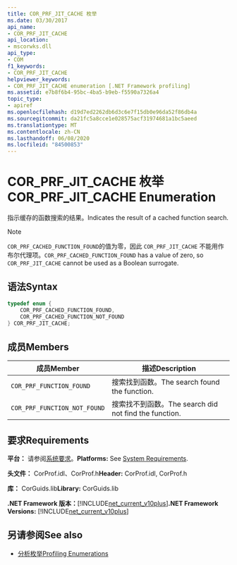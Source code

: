 ```yaml
---
title: COR_PRF_JIT_CACHE 枚举
ms.date: 03/30/2017
api_name:
- COR_PRF_JIT_CACHE
api_location:
- mscorwks.dll
api_type:
- COM
f1_keywords:
- COR_PRF_JIT_CACHE
helpviewer_keywords:
- COR_PRF_JIT_CACHE enumeration [.NET Framework profiling]
ms.assetid: e7b8f6b4-95bc-4ba5-b9eb-f5590a7326a4
topic_type:
- apiref
ms.openlocfilehash: d19d7ed2262db6d3c6e7f15db0e96da52f86db4a
ms.sourcegitcommit: da21fc5a8cce1e028575acf31974681a1bc5aeed
ms.translationtype: MT
ms.contentlocale: zh-CN
ms.lasthandoff: 06/08/2020
ms.locfileid: "84500853"
---
```

# <a name="cor_prf_jit_cache-enumeration"></a><span data-ttu-id="0cec1-102">COR_PRF_JIT_CACHE 枚举</span><span class="sxs-lookup"><span data-stu-id="0cec1-102">COR_PRF_JIT_CACHE Enumeration</span></span>
<span data-ttu-id="0cec1-103">指示缓存的函数搜索的结果。</span><span class="sxs-lookup"><span data-stu-id="0cec1-103">Indicates the result of a cached function search.</span></span>  
  
> [!NOTE]
> <span data-ttu-id="0cec1-104">`COR_PRF_CACHED_FUNCTION_FOUND`的值为零，因此 `COR_PRF_JIT_CACHE` 不能用作布尔代理项。</span><span class="sxs-lookup"><span data-stu-id="0cec1-104">`COR_PRF_CACHED_FUNCTION_FOUND` has a value of zero, so `COR_PRF_JIT_CACHE` cannot be used as a Boolean surrogate.</span></span>  
  
## <a name="syntax"></a><span data-ttu-id="0cec1-105">语法</span><span class="sxs-lookup"><span data-stu-id="0cec1-105">Syntax</span></span>  
  
```cpp  
typedef enum {  
    COR_PRF_CACHED_FUNCTION_FOUND,  
    COR_PRF_CACHED_FUNCTION_NOT_FOUND  
} COR_PRF_JIT_CACHE;  
```  
  
## <a name="members"></a><span data-ttu-id="0cec1-106">成员</span><span class="sxs-lookup"><span data-stu-id="0cec1-106">Members</span></span>  
  
|<span data-ttu-id="0cec1-107">成员</span><span class="sxs-lookup"><span data-stu-id="0cec1-107">Member</span></span>|<span data-ttu-id="0cec1-108">描述</span><span class="sxs-lookup"><span data-stu-id="0cec1-108">Description</span></span>|  
|------------|-----------------|  
|`COR_PRF_FUNCTION_FOUND`|<span data-ttu-id="0cec1-109">搜索找到函数。</span><span class="sxs-lookup"><span data-stu-id="0cec1-109">The search found the function.</span></span>|  
|`COR_PRF_FUNCTION_NOT_FOUND`|<span data-ttu-id="0cec1-110">搜索找不到函数。</span><span class="sxs-lookup"><span data-stu-id="0cec1-110">The search did not find the function.</span></span>|  
  
## <a name="requirements"></a><span data-ttu-id="0cec1-111">要求</span><span class="sxs-lookup"><span data-stu-id="0cec1-111">Requirements</span></span>  
 <span data-ttu-id="0cec1-112">**平台：** 请参阅[系统要求](../../get-started/system-requirements.md)。</span><span class="sxs-lookup"><span data-stu-id="0cec1-112">**Platforms:** See [System Requirements](../../get-started/system-requirements.md).</span></span>  
  
 <span data-ttu-id="0cec1-113">**头文件：** CorProf.idl、CorProf.h</span><span class="sxs-lookup"><span data-stu-id="0cec1-113">**Header:** CorProf.idl, CorProf.h</span></span>  
  
 <span data-ttu-id="0cec1-114">**库：** CorGuids.lib</span><span class="sxs-lookup"><span data-stu-id="0cec1-114">**Library:** CorGuids.lib</span></span>  
  
 <span data-ttu-id="0cec1-115">**.NET Framework 版本：**[!INCLUDE[net_current_v10plus](../../../../includes/net-current-v10plus-md.md)]</span><span class="sxs-lookup"><span data-stu-id="0cec1-115">**.NET Framework Versions:** [!INCLUDE[net_current_v10plus](../../../../includes/net-current-v10plus-md.md)]</span></span>  
  
## <a name="see-also"></a><span data-ttu-id="0cec1-116">另请参阅</span><span class="sxs-lookup"><span data-stu-id="0cec1-116">See also</span></span>

- [<span data-ttu-id="0cec1-117">分析枚举</span><span class="sxs-lookup"><span data-stu-id="0cec1-117">Profiling Enumerations</span></span>](profiling-enumerations.md)
